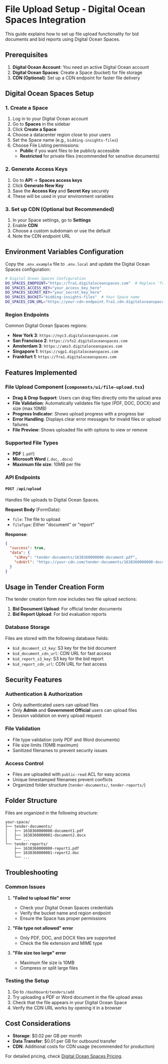 # File Upload Setup - Digital Ocean Spaces Integration

This guide explains how to set up file upload functionality for bid documents and bid reports using Digital Ocean Spaces.

## Prerequisites

1. **Digital Ocean Account**: You need an active Digital Ocean account
2. **Digital Ocean Spaces**: Create a Space (bucket) for file storage
3. **CDN (Optional)**: Set up a CDN endpoint for faster file delivery

## Digital Ocean Spaces Setup

### 1. Create a Space

1. Log in to your Digital Ocean account
2. Go to **Spaces** in the sidebar
3. Click **Create a Space**
4. Choose a datacenter region close to your users
5. Set the Space name (e.g., `bidding-insights-files`)
6. Choose File Listing permissions:
   - **Public** if you want files to be publicly accessible
   - **Restricted** for private files (recommended for sensitive documents)

### 2. Generate Access Keys

1. Go to **API** → **Spaces access keys**
2. Click **Generate New Key**
3. Save the **Access Key** and **Secret Key** securely
4. These will be used in your environment variables

### 3. Set up CDN (Optional but Recommended)

1. In your Space settings, go to **Settings**
2. Enable **CDN**
3. Choose a custom subdomain or use the default
4. Note the CDN endpoint URL

## Environment Variables Configuration

Copy the `.env.example` file to `.env.local` and update the Digital Ocean Spaces configuration:

```bash
# Digital Ocean Spaces Configuration
DO_SPACES_ENDPOINT="https://fra1.digitaloceanspaces.com"  # Replace 'fra1' with your region
DO_SPACES_ACCESS_KEY="your_access_key_here"
DO_SPACES_SECRET_KEY="your_secret_key_here"
DO_SPACES_BUCKET="bidding-insights-files"  # Your Space name
DO_SPACES_CDN_URL="https://your-cdn-endpoint.fra1.cdn.digitaloceanspaces.com"  # Optional
```

### Region Endpoints

Common Digital Ocean Spaces regions:
- **New York 3**: `https://nyc3.digitaloceanspaces.com`
- **San Francisco 2**: `https://sfo2.digitaloceanspaces.com`
- **Amsterdam 3**: `https://ams3.digitaloceanspaces.com`
- **Singapore 1**: `https://sgp1.digitaloceanspaces.com`
- **Frankfurt 1**: `https://fra1.digitaloceanspaces.com`

## Features Implemented

### File Upload Component (`components/ui/file-upload.tsx`)

- **Drag & Drop Support**: Users can drag files directly onto the upload area
- **File Validation**: Automatically validates file type (PDF, DOC, DOCX) and size (max 10MB)
- **Progress Indicator**: Shows upload progress with a progress bar
- **Error Handling**: Displays clear error messages for invalid files or upload failures
- **File Preview**: Shows uploaded file with options to view or remove

### Supported File Types

- **PDF** (`.pdf`)
- **Microsoft Word** (`.doc`, `.docx`)
- **Maximum file size**: 10MB per file

### API Endpoints

#### `POST /api/upload`

Handles file uploads to Digital Ocean Spaces.

**Request Body** (FormData):
- `file`: The file to upload
- `fileType`: Either "document" or "report"

**Response**:
```json
{
  "success": true,
  "data": {
    "s3Key": "tender-documents/1638360000000-document.pdf",
    "cdnUrl": "https://your-cdn.com/tender-documents/1638360000000-document.pdf"
  }
}
```

## Usage in Tender Creation Form

The tender creation form now includes two file upload sections:

1. **Bid Document Upload**: For official tender documents
2. **Bid Report Upload**: For bid evaluation reports

### Database Storage

Files are stored with the following database fields:
- `bid_document_s3_key`: S3 key for the bid document
- `bid_document_cdn_url`: CDN URL for fast access
- `bid_report_s3_key`: S3 key for the bid report  
- `bid_report_cdn_url`: CDN URL for fast access

## Security Features

### Authentication & Authorization

- Only authenticated users can upload files
- Only **Admin** and **Government Official** users can upload files
- Session validation on every upload request

### File Validation

- File type validation (only PDF and Word documents)
- File size limits (10MB maximum)
- Sanitized filenames to prevent security issues

### Access Control

- Files are uploaded with `public-read` ACL for easy access
- Unique timestamped filenames prevent conflicts
- Organized folder structure (`tender-documents/`, `tender-reports/`)

## Folder Structure

Files are organized in the following structure:
```
your-space/
├── tender-documents/
│   ├── 1638360000000-document1.pdf
│   ├── 1638360000001-document2.docx
│   └── ...
└── tender-reports/
    ├── 1638360000000-report1.pdf
    ├── 1638360000001-report2.doc
    └── ...
```

## Troubleshooting

### Common Issues

1. **"Failed to upload file" error**
   - Check your Digital Ocean Spaces credentials
   - Verify the bucket name and region endpoint
   - Ensure the Space has proper permissions

2. **"File type not allowed" error**
   - Only PDF, DOC, and DOCX files are supported
   - Check the file extension and MIME type

3. **"File size too large" error**
   - Maximum file size is 10MB
   - Compress or split large files

### Testing the Setup

1. Go to `/dashboard/tenders/add`
2. Try uploading a PDF or Word document in the file upload areas
3. Check that the file appears in your Digital Ocean Space
4. Verify the CDN URL works by opening it in a browser

## Cost Considerations

- **Storage**: $0.02 per GB per month
- **Data Transfer**: $0.01 per GB for outbound transfer
- **CDN**: Additional costs for CDN usage (recommended for production)

For detailed pricing, check [Digital Ocean Spaces Pricing](https://www.digitalocean.com/pricing/spaces).

